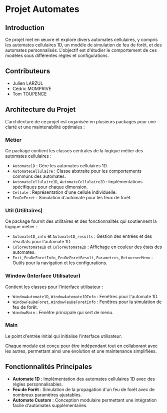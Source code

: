 # Projet Automates

## Introduction

Ce projet met en œuvre et explore divers automates cellulaires, y compris les automates cellulaires 1D, un modèle de simulation de feu de forêt, et des automates personnalisés. L'objectif est d'étudier le comportement de ces modèles sous différentes règles et configurations.

## Contributeurs

- Julien LARZUL
- Cédric MOMPRIVE
- Tom TOUPENCE

## Architecture du Projet

L'architecture de ce projet est organisée en plusieurs packages pour une clarté et une maintenabilité optimales :

### Métier

Ce package contient les classes centrales de la logique métier des automates cellulaires :

- `Automate1D` : Gère les automates cellulaires 1D.
- `AutomateCellulaire` : Classe abstraite pour les comportements communs des automates.
- `AutomateCellulaire1D`, `AutomateCellulaire2D` : Implémentations spécifiques pour chaque dimension.
- `Cellule` : Représentation d'une cellule individuelle.
- `FeuDeForet` : Simulation d'automate pour les feux de forêt.

### Util (Utilitaires)

Ce package fournit des utilitaires et des fonctionnalités qui soutiennent la logique métier :

- `Automate1D_info` et `Automate1D_results` : Gestion des entrées et des résultats pour l'automate 1D.
- `ColorAutomate1D` et `ColorAutomate2D` : Affichage en couleur des états des automates.
- `Exit`, `FeuDeForetInfo`, `FeuDeForetResult`, `Parametres`, `RetournerMenu` : Outils pour la navigation et les configurations.

### Window (Interface Utilisateur)

Contient les classes pour l'interface utilisateur :

- `WindowAutomate1D`, `WindowAutomate1DInfo` : Fenêtres pour l'automate 1D.
- `WindowFeuDeForet`, `WindowFeuDeForetInfo` : Fenêtres pour la simulation de feu de forêt.
- `WindowMain` : Fenêtre principale qui sert de menu.

### Main

Le point d'entrée initial qui initialise l'interface utilisateur.

Chaque module est conçu pour être indépendant tout en collaborant avec les autres, permettant ainsi une évolution et une maintenance simplifiées.

## Fonctionnalités Principales

- **Automate 1D** : Implémentation des automates cellulaires 1D avec des règles personnalisables.
- **Feu de Forêt** : Simulation de la propagation d'un feu de forêt avec de nombreux paramètres ajustables.
- **Automate Custom** : Conception modulaire permettant une intégration facile d'automates supplémentaires.

